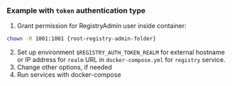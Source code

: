 ### Example with `token` authentication type

1. Grant permission for RegistryAdmin user inside container:

```bash
chown -R 1001:1001 {root-registry-admin-folder}
```

2. Set up environment `$REGISTRY_AUTH_TOKEN_REALM` for external hostname or IP address for `realm` URL in
   `docker-compose.yml` for `registry` service.
3. Change other options, if needed
4. Run services with docker-compose
